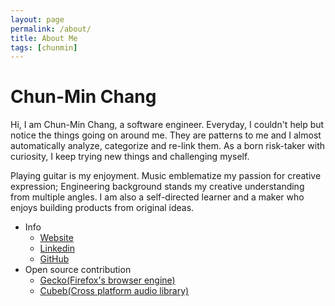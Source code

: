 ```yaml
---
layout: page
permalink: /about/
title: About Me
tags: [chunmin]
---
```


# Chun-Min Chang
Hi, I am Chun-Min Chang, a software engineer.
Everyday, I couldn't help but notice the things going on around me.
They are patterns to me and I almost automatically analyze,
categorize and re-link them.
As a born risk-taker with curiosity,
I keep trying new things and challenging myself.

Playing guitar is my enjoyment.
Music emblematize my passion for creative expression;
Engineering background stands my creative understanding from multiple angles.
I am also a self-directed learner
and a maker who enjoys building products from original ideas.

- Info
  - [Website](http://chunminchang.github.io/)
  - [Linkedin](https://www.linkedin.com/in/chunminchang)
  - [GitHub](https://github.com/chunminchang)
- Open source contribution
  - [Gecko(Firefox's browser engine)](https://github.com/mozilla/gecko-dev/commits?author=chunminchang)
  - [Cubeb(Cross platform audio library)](https://github.com/kinetiknz/cubeb/commits?author=chunminchang)

